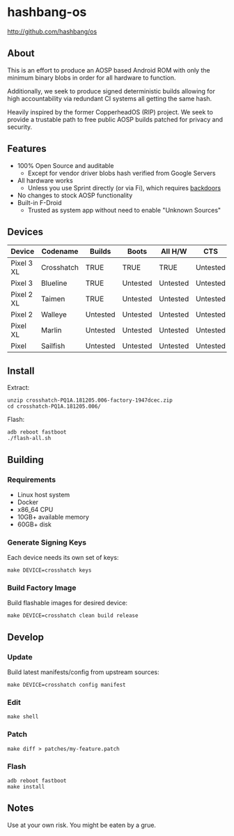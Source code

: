 # hashbang-os #

<http://github.com/hashbang/os>

## About ##

This is an effort to produce an AOSP based Android ROM with only the minimum
binary blobs in order for all hardware to function.

Additionally, we seek to produce signed deterministic builds allowing for high
accountability via redundant CI systems all getting the same hash.

Heavily inspired by the former CopperheadOS (RIP) project. We seek to provide a
trustable path to free public AOSP builds patched for privacy and security.

## Features ##

 * 100% Open Source and auditable
   * Except for vendor driver blobs hash verified from Google Servers
 * All hardware works
   * Unless you use Sprint directly (or via Fi), which requires [backdoors][1]
 * No changes to stock AOSP functionality
 * Built-in F-Droid
   * Trusted as system app without need to enable "Unknown Sources"

[1]: https://gist.github.com/thestinger/171b5ffdc54a50ee44497028aa137ed8

## Devices ##

  | Device     | Codename   | Builds   | Boots    | All H/W  | CTS      |
  |------------|------------|----------|----------|----------|----------|
  | Pixel 3 XL | Crosshatch | TRUE     | TRUE     | TRUE     | Untested |
  | Pixel 3    | Blueline   | TRUE     | Untested | Untested | Untested |
  | Pixel 2 XL | Taimen     | TRUE     | Untested | Untested | Untested |
  | Pixel 2    | Walleye    | Untested | Untested | Untested | Untested |
  | Pixel XL   | Marlin     | Untested | Untested | Untested | Untested |
  | Pixel      | Sailfish   | Untested | Untested | Untested | Untested |

## Install ##

Extract:
```
unzip crosshatch-PQ1A.181205.006-factory-1947dcec.zip
cd crosshatch-PQ1A.181205.006/
```

Flash:
```
adb reboot fastboot
./flash-all.sh
```

## Building ##

### Requirements ###

 * Linux host system
 * Docker
 * x86_64 CPU
 * 10GB+ available memory
 * 60GB+ disk

### Generate Signing Keys ###

Each device needs its own set of keys:
```
make DEVICE=crosshatch keys
```

### Build Factory Image ###

Build flashable images for desired device:
```
make DEVICE=crosshatch clean build release
```

## Develop ##

### Update ###

Build latest manifests/config from upstream sources:

```
make DEVICE=crosshatch config manifest
```

### Edit ###
```
make shell
```

### Patch ###
```
make diff > patches/my-feature.patch
```

### Flash ###
```
adb reboot fastboot
make install
```

## Notes ##

Use at your own risk. You might be eaten by a grue.
